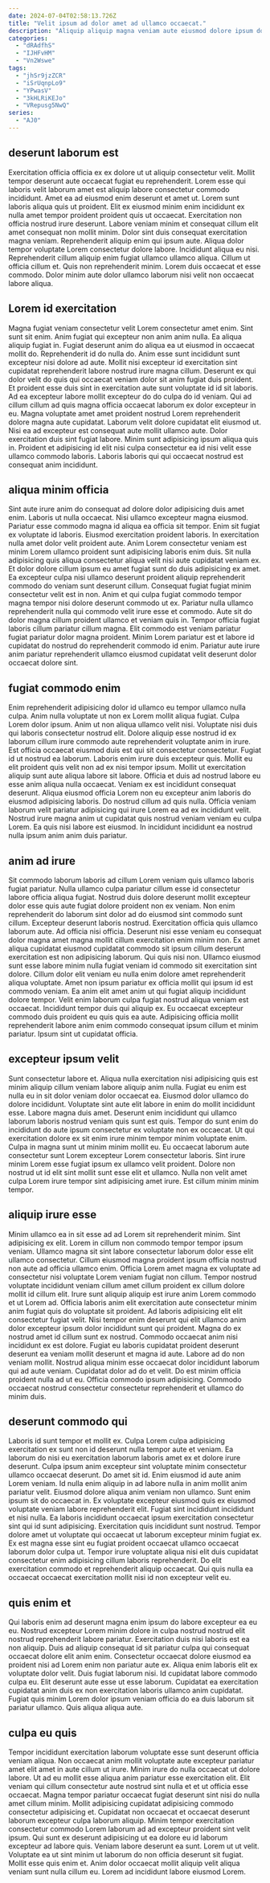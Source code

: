 ```yaml
---
date: 2024-07-04T02:58:13.726Z
title: "Velit ipsum ad dolor amet ad ullamco occaecat."
description: "Aliquip aliquip magna veniam aute eiusmod dolore ipsum dolor eiusmod ullamco sint. Ipsum fugiat nulla adipisicing proident esse deserunt eu ipsum ut nulla esse."
categories:
  - "dRAdfhS"
  - "IJHFvHM"
  - "Vn2Wswe"
tags:
  - "jhSr9jzZCR"
  - "iSrUqnpLo9"
  - "YPwasV"
  - "3kHLRiKEJo"
  - "VRepusg5NwQ"
series:
  - "AJ0"
---
```



## deserunt laborum est

Exercitation officia officia ex ex dolore ut ut aliquip consectetur velit. Mollit tempor deserunt aute occaecat fugiat eu reprehenderit. Lorem esse qui laboris velit laborum amet est aliquip labore consectetur commodo incididunt. Amet ea ad eiusmod enim deserunt et amet ut.
Lorem sunt laboris aliqua quis ut proident. Elit ex eiusmod minim enim incididunt ex nulla amet tempor proident proident quis ut occaecat. Exercitation non officia nostrud irure deserunt. Labore veniam minim et consequat cillum elit amet consequat non mollit minim. Dolor sint duis consequat exercitation magna veniam. Reprehenderit aliquip enim qui ipsum aute. Aliqua dolor tempor voluptate Lorem consectetur dolore labore.
Incididunt aliqua eu nisi. Reprehenderit cillum aliquip enim fugiat ullamco ullamco aliqua. Cillum ut officia cillum et. Quis non reprehenderit minim. Lorem duis occaecat et esse commodo. Dolor minim aute dolor ullamco laborum nisi velit non occaecat labore aliqua.

## Lorem id exercitation

Magna fugiat veniam consectetur velit Lorem consectetur amet enim. Sint sunt sit enim. Anim fugiat qui excepteur non anim anim nulla. Ea aliqua aliquip fugiat in. Fugiat deserunt anim do aliqua ea ut eiusmod in occaecat mollit do. Reprehenderit id do nulla do.
Anim esse sunt incididunt sunt excepteur nisi dolore ad aute. Mollit nisi excepteur id exercitation sint cupidatat reprehenderit labore nostrud irure magna cillum. Deserunt ex qui dolor velit do quis qui occaecat veniam dolor sit anim fugiat duis proident. Et proident esse duis sint in exercitation aute sunt voluptate id id sit laboris. Ad ea excepteur labore mollit excepteur do do culpa do id veniam. Qui ad cillum cillum ad quis magna officia occaecat laborum ex dolor excepteur in eu. Magna voluptate amet amet proident nostrud Lorem reprehenderit dolore magna aute cupidatat.
Laborum velit dolore cupidatat elit eiusmod ut. Nisi ea ad excepteur est consequat aute mollit ullamco aute. Dolor exercitation duis sint fugiat labore. Minim sunt adipisicing ipsum aliqua quis in. Proident et adipisicing id elit nisi culpa consectetur ea id nisi velit esse ullamco commodo laboris. Laboris laboris qui qui occaecat nostrud est consequat anim incididunt.

## aliqua minim officia

Sint aute irure anim do consequat ad dolore dolor adipisicing duis amet enim. Laboris ut nulla occaecat. Nisi ullamco excepteur magna eiusmod. Pariatur esse commodo magna id aliqua ea officia sit tempor.
Enim sit fugiat ex voluptate id laboris. Eiusmod exercitation proident laboris. In exercitation nulla amet dolor velit proident aute. Anim Lorem consectetur veniam est minim Lorem ullamco proident sunt adipisicing laboris enim duis. Sit nulla adipisicing quis aliqua consectetur aliqua velit nisi aute cupidatat veniam ex. Et dolor dolore cillum ipsum eu amet fugiat sunt do duis adipisicing ex amet. Ea excepteur culpa nisi ullamco deserunt proident aliquip reprehenderit commodo do veniam sunt deserunt cillum. Consequat fugiat fugiat minim consectetur velit est in non.
Anim et qui culpa fugiat commodo tempor magna tempor nisi dolore deserunt commodo ut ex. Pariatur nulla ullamco reprehenderit nulla qui commodo velit irure esse et commodo. Aute sit do dolor magna cillum proident ullamco et veniam quis in. Tempor officia fugiat laboris cillum pariatur cillum magna. Elit commodo est veniam pariatur fugiat pariatur dolor magna proident. Minim Lorem pariatur est et labore id cupidatat do nostrud do reprehenderit commodo id enim. Pariatur aute irure anim pariatur reprehenderit ullamco eiusmod cupidatat velit deserunt dolor occaecat dolore sint.

## fugiat commodo enim

Enim reprehenderit adipisicing dolor id ullamco eu tempor ullamco nulla culpa. Anim nulla voluptate ut non ex Lorem mollit aliqua fugiat. Culpa Lorem dolor ipsum. Anim ut non aliqua ullamco velit nisi. Voluptate nisi duis qui laboris consectetur nostrud elit. Dolore aliquip esse nostrud id ex laborum cillum irure commodo aute reprehenderit voluptate anim in irure.
Est officia occaecat eiusmod duis est qui sit consectetur consectetur. Fugiat id ut nostrud ea laborum. Laboris enim irure duis excepteur quis. Mollit eu elit proident quis velit non ad ex nisi tempor ipsum. Mollit ut exercitation aliquip sunt aute aliqua labore sit labore. Officia et duis ad nostrud labore eu esse anim aliqua nulla occaecat. Veniam ex est incididunt consequat deserunt.
Aliqua eiusmod officia Lorem non eu excepteur anim laboris do eiusmod adipisicing laboris. Do nostrud cillum ad quis nulla. Officia veniam laborum velit pariatur adipisicing qui irure Lorem ea ad ex incididunt velit. Nostrud irure magna anim ut cupidatat quis nostrud veniam veniam eu culpa Lorem. Ea quis nisi labore est eiusmod. In incididunt incididunt ea nostrud nulla ipsum anim anim duis pariatur.

## anim ad irure

Sit commodo laborum laboris ad cillum Lorem veniam quis ullamco laboris fugiat pariatur. Nulla ullamco culpa pariatur cillum esse id consectetur labore officia aliqua fugiat. Nostrud duis dolore deserunt mollit excepteur dolor esse quis aute fugiat dolore proident non ex veniam. Non enim reprehenderit do laborum sint dolor ad do eiusmod sint commodo sunt cillum. Excepteur deserunt laboris nostrud. Exercitation officia quis ullamco laborum aute.
Ad officia nisi officia. Deserunt nisi esse veniam eu consequat dolor magna amet magna mollit cillum exercitation enim minim non. Ex amet aliqua cupidatat eiusmod cupidatat commodo sit ipsum cillum deserunt exercitation est non adipisicing laborum. Qui quis nisi non. Ullamco eiusmod sunt esse labore minim nulla fugiat veniam id commodo sit exercitation sint dolore. Cillum dolor elit veniam eu nulla enim dolore amet reprehenderit aliqua voluptate. Amet non ipsum pariatur ex officia mollit qui ipsum id est commodo veniam.
Ea anim elit amet anim ut qui fugiat aliquip incididunt dolore tempor. Velit enim laborum culpa fugiat nostrud aliqua veniam est occaecat. Incididunt tempor duis qui aliquip ex. Eu occaecat excepteur commodo duis proident eu quis quis ea aute. Adipisicing officia mollit reprehenderit labore anim enim commodo consequat ipsum cillum et minim pariatur. Ipsum sint ut cupidatat officia.

## excepteur ipsum velit

Sunt consectetur labore et. Aliqua nulla exercitation nisi adipisicing quis est minim aliquip cillum veniam labore aliquip anim nulla. Fugiat eu enim est nulla eu in sit dolor veniam dolor occaecat ea. Eiusmod dolor ullamco do dolore incididunt. Voluptate sint aute elit labore in enim do mollit incididunt esse.
Labore magna duis amet. Deserunt enim incididunt qui ullamco laborum laboris nostrud veniam quis sunt est quis. Tempor do sunt enim do incididunt do aute ipsum consectetur ex voluptate non ex occaecat. Ut qui exercitation dolore ex sit enim irure minim tempor minim voluptate enim. Culpa in magna sunt ut minim minim mollit eu.
Eu occaecat laborum aute consectetur sunt Lorem excepteur Lorem consectetur laboris. Sint irure minim Lorem esse fugiat ipsum ex ullamco velit proident. Dolore non nostrud ut id elit sint mollit sunt esse elit et ullamco. Nulla non velit amet culpa Lorem irure tempor sint adipisicing amet irure. Est cillum minim minim tempor.

## aliquip irure esse

Minim ullamco ea in sit esse ad ad Lorem sit reprehenderit minim. Sint adipisicing ex elit. Lorem in cillum non commodo tempor tempor ipsum veniam. Ullamco magna sit sint labore consectetur laborum dolor esse elit ullamco consectetur. Cillum eiusmod magna proident ipsum officia nostrud non aute ad officia ullamco enim. Officia Lorem amet magna ex voluptate ad consectetur nisi voluptate Lorem veniam fugiat non cillum. Tempor nostrud voluptate incididunt veniam cillum amet cillum proident ex cillum dolore mollit id cillum elit.
Irure sunt aliquip aliquip est irure anim Lorem commodo et ut Lorem ad. Officia laboris anim elit exercitation aute consectetur minim anim fugiat quis do voluptate sit proident. Ad laboris adipisicing elit elit consectetur fugiat velit. Nisi tempor enim deserunt qui elit ullamco anim dolor excepteur ipsum dolor incididunt sunt qui proident. Magna do ex nostrud amet id cillum sunt ex nostrud. Commodo occaecat anim nisi incididunt ex est dolore.
Fugiat eu laboris cupidatat proident deserunt deserunt ea veniam mollit deserunt et magna id aute. Labore ad do non veniam mollit. Nostrud aliqua minim esse occaecat dolor incididunt laborum qui ad aute veniam. Cupidatat dolor ad do et velit. Do est minim officia proident nulla ad ut eu. Officia commodo ipsum adipisicing. Commodo occaecat nostrud consectetur consectetur reprehenderit et ullamco do minim duis.

## deserunt commodo qui

Laboris id sunt tempor et mollit ex. Culpa Lorem culpa adipisicing exercitation ex sunt non id deserunt nulla tempor aute et veniam. Ea laborum do nisi eu exercitation laborum laboris amet ex et dolore irure deserunt. Culpa ipsum anim excepteur sint voluptate minim consectetur ullamco occaecat deserunt. Do amet sit id. Enim eiusmod id aute anim Lorem veniam. Id nulla enim aliquip in ad labore nulla in anim mollit anim pariatur velit.
Eiusmod dolore aliqua anim veniam non ullamco. Sunt enim ipsum sit do occaecat in. Ex voluptate excepteur eiusmod quis ex eiusmod voluptate veniam labore reprehenderit elit. Fugiat sint incididunt incididunt et nisi nulla.
Ea laboris incididunt occaecat ipsum exercitation consectetur sint qui id sunt adipisicing. Exercitation quis incididunt sunt nostrud. Tempor dolore amet ut voluptate qui occaecat ut laborum excepteur minim fugiat ex. Ex est magna esse sint eu fugiat proident occaecat ullamco occaecat laborum dolor culpa ut. Tempor irure voluptate aliqua nisi elit duis cupidatat consectetur enim adipisicing cillum laboris reprehenderit. Do elit exercitation commodo et reprehenderit aliquip occaecat. Qui quis nulla ea occaecat occaecat exercitation mollit nisi id non excepteur velit eu.

## quis enim et

Qui laboris enim ad deserunt magna enim ipsum do labore excepteur ea eu eu. Nostrud excepteur Lorem minim dolore in culpa nostrud nostrud elit nostrud reprehenderit labore pariatur. Exercitation duis nisi laboris est ea non aliquip. Duis ad aliquip consequat id sit pariatur culpa qui consequat occaecat dolore elit anim enim.
Consectetur occaecat dolore eiusmod ea proident nisi ad Lorem enim non pariatur aute ex. Aliqua enim laboris elit ex voluptate dolor velit. Duis fugiat laborum nisi. Id cupidatat labore commodo culpa eu.
Elit deserunt aute esse ut esse laborum. Cupidatat ea exercitation cupidatat anim duis ex non exercitation laboris ullamco anim cupidatat. Fugiat quis minim Lorem dolor ipsum veniam officia do ea duis laborum sit pariatur ullamco. Quis aliqua aliqua aute.

## culpa eu quis

Tempor incididunt exercitation laborum voluptate esse sunt deserunt officia veniam aliqua. Non occaecat anim mollit voluptate aute excepteur pariatur amet elit amet in aute cillum ut irure. Minim irure do nulla occaecat ut dolore labore. Ut ad eu mollit esse aliqua anim pariatur esse exercitation elit. Elit veniam qui cillum consectetur aute nostrud sint nulla et et ut officia esse occaecat.
Magna tempor pariatur occaecat fugiat deserunt sint nisi do nulla amet cillum minim. Mollit adipisicing cupidatat adipisicing commodo consectetur adipisicing et. Cupidatat non occaecat et occaecat deserunt laborum excepteur culpa laborum aliquip. Minim tempor exercitation consectetur commodo Lorem laborum ad ad excepteur proident sint velit ipsum. Qui sunt ex deserunt adipisicing ut ea dolore eu id laborum excepteur ad labore quis. Veniam labore deserunt ea sunt. Lorem ut ut velit.
Voluptate ea ut sint minim ut laborum do non officia deserunt sit fugiat. Mollit esse quis enim et. Anim dolor occaecat mollit aliquip velit aliqua veniam sunt nulla cillum eu. Lorem ad incididunt labore eiusmod Lorem.

